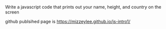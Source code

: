 Write a javascript code that prints out your name, height, and country on the screen

github publsihed page is https://mizzeylee.github.io/js-intro1/
